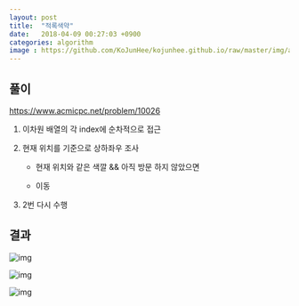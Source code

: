 ```yaml
---
layout: post
title:  "적록색약"
date:   2018-04-09 00:27:03 +0900
categories: algorithm
image : https://github.com/KoJunHee/kojunhee.github.io/raw/master/img/algorithm.png
---
```


## 풀이



<https://www.acmicpc.net/problem/10026>

1. 이차원 배열의 각 index에 순차적으로 접근

2. 현재 위치를 기준으로 상하좌우 조사

   - 현재 위치와 같은 색깔 && 아직 방문 하지 않았으면


   - 이동

3. 2번 다시 수행


## 결과

![img](https://github.com/KoJunHee/kojunhee.github.io/raw/master/img/greeRed01.png)

![img](https://github.com/KoJunHee/kojunhee.github.io/raw/master/img/greeRed02.png)

![img](https://github.com/KoJunHee/kojunhee.github.io/raw/master/img/greeRed03.png)





